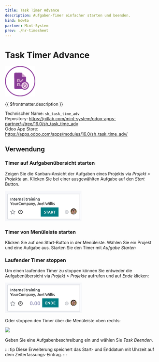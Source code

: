 ```yaml
---
title: Task Timer Advance
description: Aufgaben-Timer einfacher starten und beenden.
kind: howto
partner: Mint-System
prev: ./hr-timesheet
---
```


# Task Timer Advance

![odoo_icon_sh_task_time_adv](attachments/odoo_icon_sh_task_time_adv.png)

{{ $frontmatter.description }}

Technischer Name: `sh_task_time_adv`\
Repository: <https://gitlab.com/mint-system/odoo-apps-partner/-/tree/16.0/sh_task_time_adv>\
Odoo App Store: <https://apps.odoo.com/apps/modules/16.0/sh_task_time_adv/>

## Verwendung

### Timer auf Aufgabenübersicht starten

Zeigen Sie die Kanban-Ansicht der Aufgaben eines Projekts via _Projekt > Projekte_ an. Klicken Sie bei einer ausgewählten Aufgabe auf den _Start_ Button.

![](attachments/Task%20Timer%20Advance%20Start.png)

### Timer von Menüleiste starten

Klicken Sie auf den Start-Button in der Menüleiste. Wählen Sie ein Projekt und eine Aufgabe aus. Starten Sie den Timer mit _Aufgabe Starten_

### Laufender Timer stoppen

Um einen laufenden Timer zu stoppen können Sie entweder die Aufgabenübersicht via _Projekt > Projekte_ aufrufen und auf _Ende_ klicken:

![](attachments/Task%20Timer%20Advance%20Ende.png)

Oder stoppen den Timer über die Menüleiste oben rechts:

![](attachments/Task%20Timer%20Advance%20Menüleiste.png)

Geben Sie eine Aufgabenbeschreibung ein und wählen Sie _Task Beenden_.

::: tip
Diese Erweiterung speichert das Start- und Enddatum mit Uhrzeit auf dem Zeiterfassungs-Eintrag.
:::
